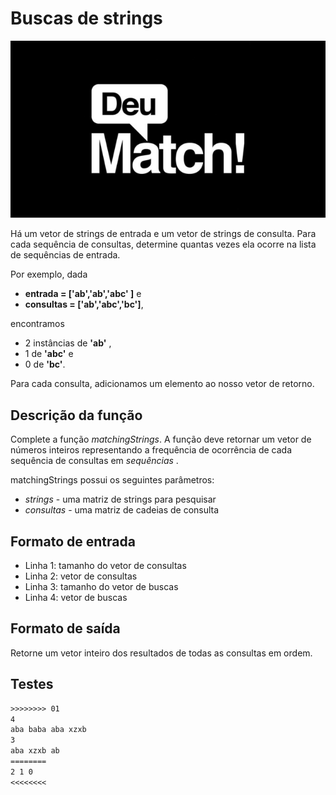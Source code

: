 # Buscas de strings

![_](cover.jpg)

Há um vetor de strings de entrada e um vetor de strings de consulta. Para cada sequência de consultas, determine quantas vezes ela ocorre na lista de sequências de entrada.

Por exemplo, dada

- **entrada = ['ab','ab','abc' ]** e
- **consultas = ['ab','abc','bc']**,

encontramos

- 2 instâncias de **'ab'** ,
- 1 de **'abc'** e
- 0 de **'bc'**.

Para cada consulta, adicionamos um elemento ao nosso vetor de retorno. 

## Descrição da função

Complete a função *matchingStrings*. A função deve retornar um vetor de números inteiros representando a frequência de ocorrência de cada sequência de consultas em *sequências* .

matchingStrings possui os seguintes parâmetros:

- *strings* - uma matriz de strings para pesquisar
- *consultas* - uma matriz de cadeias de consulta

## Formato de entrada

- Linha 1: tamanho do vetor de consultas
- Linha 2: vetor de consultas
- Linha 3: tamanho do vetor de buscas
- Linha 4: vetor de buscas

## Formato de saída

Retorne um vetor inteiro dos resultados de todas as consultas em ordem.

## Testes

```txt
>>>>>>>> 01
4 
aba baba aba xzxb 
3
aba xzxb ab
========
2 1 0
<<<<<<<<
```
